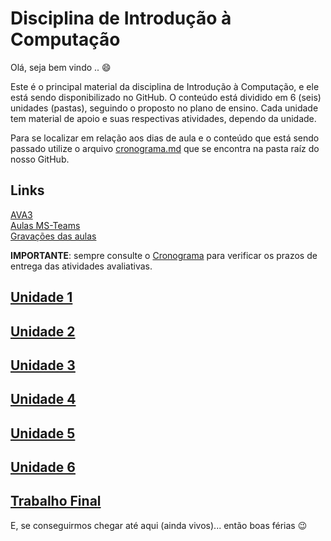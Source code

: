 <!-- [x]TODO:INICIO atualizar -->
[AVA3]: <https://ava3.furb.br/course/view.php?id=40745> "AVA3"  
[Aulas MS-Teams]: <https://teams.microsoft.com/l/channel/19%3a91f0877c603147748c113fa98d48d66a%40thread.tacv2/Geral?groupId=727d4894-8dcc-4d55-bae8-8a3b3c2955a2&tenantId=0c2d222a-ecda-4b70-960a-acef6ced3052> "Aulas MS-Teams"  
[Gravações das aulas]: <https://furb.sharepoint.com/teams/CMP0084000220212/Documentos%20Compartilhados/General/Recordings> "Gravações das aulas"  

# Disciplina de Introdução à Computação

Olá, seja bem vindo .. :smile:

Este é o principal material da disciplina de Introdução à Computação, e ele está sendo disponibilizado no GitHub. O conteúdo está dividido em 6 (seis) unidades (pastas), seguindo o proposto no plano de ensino. Cada unidade tem material de apoio e suas respectivas atividades, dependo da unidade.

Para se localizar em relação aos dias de aula e o conteúdo que está sendo passado utilize o arquivo [cronograma.md](cronograma.md) que se encontra na pasta raíz do nosso GitHub.

## Links

[AVA3]  
[Aulas MS-Teams]  
[Gravações das aulas]  

**IMPORTANTE**: sempre consulte o [Cronograma](cronograma.md "Cronograma") para verificar os prazos de entrega das atividades avaliativas.  

## [Unidade 1](./Unidade1 "Unidade 1")  

<!-- FIXME: links das disciplinas -->

## [Unidade 2](./Unidade2 "Unidade 2")  

<!-- FIXME: links das disciplinas -->

## [Unidade 3](./Unidade3 "Unidade 3")  

## [Unidade 4](./Unidade4 "Unidade 4")  

## [Unidade 5](./Unidade5 "Unidade 5")  

## [Unidade 6](./Unidade6 "Unidade 6")  

## [Trabalho Final](./Unidade3 "Unidade 3")  

E, se conseguirmos chegar até aqui (ainda vivos)... então boas férias 😉

